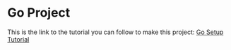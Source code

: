 ﻿# Go Project
This is the link to the tutorial you can follow to make this project: [Go Setup Tutorial](https://abid-hussain36.github.io/comp423-course-notes/tutorials/go-setup/)
